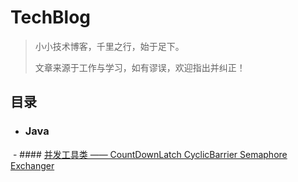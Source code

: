 # TechBlog
> 小小技术博客，千里之行，始于足下。
>
> 文章来源于工作与学习，如有谬误，欢迎指出并纠正！

## 目录
* ### Java
  - #### [并发工具类 —— CountDownLatch CyclicBarrier Semaphore Exchanger](https://github.com/HCoderCui/TechBlog)
